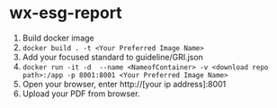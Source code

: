 # wx-esg-report

1. Build docker image 
2. `docker build . -t <Your Preferred Image Name>`
3. Add your focused standard to guideline/GRI.json
4. `docker run -it -d  --name <NameofContainer> -v <download repo path>:/app -p 8001:8001 <Your Preferred Image Name>`
5. Open your browser, enter http://[your ip address]:8001
6. Upload your PDF from browser.
   